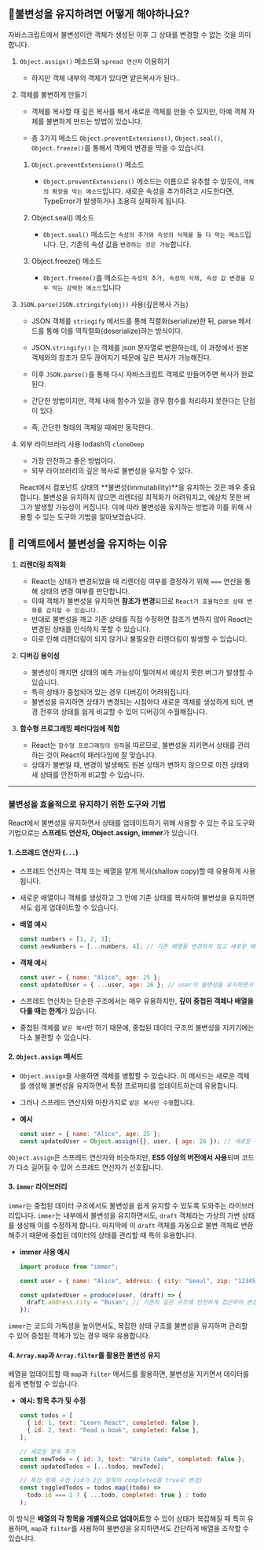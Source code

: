 ## 🤔불변성을 유지하려면 어떻게 해야하나요?

자바스크립트에서 불변성이란 객체가 생성된 이후 그 상태를 변경할 수 없는 것을 의미합니다.

1. `Object.assign()` 메소드와 `spread 연산자` 이용하기

   - 하지만 객체 내부의 객체가 있다면 얕은복사가 된다..

2. 객체를 불변하게 만들기

   - 객체를 복사할 때 깊은 복사를 해서 새로운 객체를 만들 수 있지만, 아예 객체 자체를 불변하게 만드는 방법이 있습니다.

   - 총 3가지 메소드 `Object.preventExtensions()`, `Object.seal()`, `Object.freeze()`를 통해서 객체의 변경을 막을 수 있습니다.

   1. `Object.preventExtensions()` 메소드

      - `Object.preventExtensions()` 메소드는 이름으로 유추할 수 있듯이, `객체의 확장을 막는 메소드`입니다. 새로운 속성을 추가하려고 시도한다면, TypeError가 발생하거나 조용히 실패하게 됩니다.

   2. Object.seal() 메소드

      - `Object.seal()` 메소드는 `속성의 추가와 속성의 삭제를 둘 다 막는 메소드`입니다. 단, 기존의 속성 값을 `변경하는 것은 가능`합니다.

   3. Object.freeze() 메소드

      - `Object.freeze()`를 메소드는 `속성의 추가, 속성의 삭제, 속성 값 변경을 모두 막는 강력한 메소드`입니다

3. `JSON.parse(JSON.stringify(obj))` 사용(깊은복사 가능)

   - JSON 객체를 `stringify` 메서드를 통해 직렬화(serialize)한 뒤, parse 메서드를 통해 이를 역직렬화(deserialize)하는 방식이다.

   - JSON.`stringify()` 는 객체를 json 문자열로 변환하는데, 이 과정에서 원본 객체와의 참조가 모두 끊어지기 때문에 깊은 복사가 가능해진다.

   - 이후 `JSON.parse()`를 통해 다시 자바스크립트 객체로 만들어주면 복사가 완료된다.

   - 간단한 방법이지만, 객체 내에 함수가 있을 경우 함수를 처리하지 못한다는 단점이 있다.

   - 즉, 간단한 형태의 객체일 때에만 동작한다.

4. 외부 라이브러리 사용 lodash의 `cloneDeep`

   - 가장 안전하고 좋은 방법이다.
   - 외부 라이브러리의 깊은 복사로 불변성을 유지할 수 있다.

   React에서 컴포넌트 상태의 **불변성(immutability)**을 유지하는 것은 매우 중요합니다. 불변성을 유지하지 않으면 리렌더링 최적화가 어려워지고, 예상치 못한 버그가 발생할 가능성이 커집니다. 이에 따라 불변성을 유지하는 방법과 이를 위해 사용할 수 있는 도구와 기법을 알아보겠습니다.

## 🤔 리액트에서 불변성을 유지하는 이유

1. **리렌더링 최적화**

   - React는 상태가 변경되었을 때 리렌더링 여부를 결정하기 위해 `===` 연산을 통해 상태의 변경 여부를 판단합니다.
   - 이때 객체가 불변성을 유지하면 **참조가 변경**되므로 `React가 효율적으로 상태 변화를 감지할 수 있습니다.`
   - 반대로 불변성을 깨고 기존 상태를 직접 수정하면 참조가 변하지 않아 React는 변경된 상태를 인식하지 못할 수 있습니다.
   - 이로 인해 리렌더링이 되지 않거나 불필요한 리렌더링이 발생할 수 있습니다.

2. **디버깅 용이성**

   - 불변성이 깨지면 상태의 예측 가능성이 떨어져서 예상치 못한 버그가 발생할 수 있습니다.
   - 특히 상태가 중첩되어 있는 경우 디버깅이 어려워집니다.
   - 불변성을 유지하면 상태가 변경되는 시점마다 새로운 객체를 생성하게 되어, 변경 전후의 상태를 쉽게 비교할 수 있어 디버깅이 수월해집니다.

3. **함수형 프로그래밍 패러다임에 적합**
   - React는 `함수형 프로그래밍의 원칙`을 따르므로, 불변성을 지키면서 상태를 관리하는 것이 React의 패러다임에 잘 맞습니다.
   - 상태가 불변일 때, 변경이 발생해도 원본 상태가 변하지 않으므로 이전 상태와 새 상태를 안전하게 비교할 수 있습니다.

---

### 불변성을 효율적으로 유지하기 위한 도구와 기법

React에서 불변성을 유지하면서 상태를 업데이트하기 위해 사용할 수 있는 주요 도구와 기법으로는 **스프레드 연산자, Object.assign, immer**가 있습니다.

#### 1. 스프레드 연산자 (`...`)

- 스프레드 연산자는 객체 또는 배열을 얕게 복사(shallow copy)할 때 유용하게 사용됩니다.
- 새로운 배열이나 객체를 생성하고 그 안에 기존 상태를 복사하여 불변성을 유지하면서도 쉽게 업데이트할 수 있습니다.

- **배열 예시**

  ```javascript
  const numbers = [1, 2, 3];
  const newNumbers = [...numbers, 4]; // 기존 배열을 변경하지 않고 새로운 배열 생성
  ```

- **객체 예시**

  ```javascript
  const user = { name: "Alice", age: 25 };
  const updatedUser = { ...user, age: 26 }; // user의 불변성을 유지하면서 age를 업데이트
  ```

- 스프레드 연산자는 단순한 구조에서는 매우 유용하지만, **깊이 중첩된 객체나 배열을 다룰 때는 한계**가 있습니다.
- 중첩된 객체를 `얕은 복사`만 하기 때문에, 중첩된 데이터 구조의 불변성을 지키기에는 다소 불편할 수 있습니다.

#### 2. `Object.assign` 메서드

- `Object.assign`을 사용하면 객체를 병합할 수 있습니다. 이 메서드는 새로운 객체를 생성해 불변성을 유지하면서 특정 프로퍼티를 업데이트하는데 유용합니다.
- 그러나 스프레드 연산자와 마찬가지로 `얕은 복사만 수행`합니다.

- **예시**
  ```javascript
  const user = { name: "Alice", age: 25 };
  const updatedUser = Object.assign({}, user, { age: 26 }); // 새로운 객체를 생성하여 불변성 유지
  ```

`Object.assign`은 스프레드 연산자와 비슷하지만, **ES5 이상의 버전에서 사용**되며 코드가 다소 길어질 수 있어 스프레드 연산자가 선호됩니다.

#### 3. `immer` 라이브러리

`immer`는 중첩된 데이터 구조에서도 불변성을 쉽게 유지할 수 있도록 도와주는 라이브러리입니다. `immer`는 내부에서 불변성을 유지하면서도, `draft` 객체라는 가상의 가변 상태를 생성해 이를 수정하게 합니다. 마지막에 이 `draft` 객체를 자동으로 불변 객체로 변환해주기 때문에 중첩된 데이터의 상태를 관리할 때 특히 유용합니다.

- **immer 사용 예시**

  ```javascript
  import produce from "immer";

  const user = { name: "Alice", address: { city: "Seoul", zip: "12345" } };

  const updatedUser = produce(user, (draft) => {
    draft.address.city = "Busan"; // 기존의 깊은 구조에 안전하게 접근하여 변경 가능
  });
  ```

`immer`는 코드의 가독성을 높이면서도, 복잡한 상태 구조를 불변성을 유지하며 관리할 수 있어 중첩된 객체가 있는 경우 매우 유용합니다.

#### 4. `Array.map`과 `Array.filter`를 활용한 불변성 유지

배열을 업데이트할 때 `map`과 `filter` 메서드를 활용하면, 불변성을 지키면서 데이터를 쉽게 변형할 수 있습니다.

- **예시: 항목 추가 및 수정**

  ```javascript
  const todos = [
    { id: 1, text: "Learn React", completed: false },
    { id: 2, text: "Read a book", completed: false },
  ];

  // 새로운 항목 추가
  const newTodo = { id: 3, text: "Write Code", completed: false };
  const updatedTodos = [...todos, newTodo];

  // 특정 항목 수정 (id가 2인 항목의 completed를 true로 변경)
  const toggledTodos = todos.map((todo) =>
    todo.id === 2 ? { ...todo, completed: true } : todo
  );
  ```

이 방식은 **배열의 각 항목을 개별적으로 업데이트**할 수 있어 상태가 복잡해질 때 특히 유용하며, `map`과 `filter`를 사용하여 불변성을 유지하면서도 간단하게 배열을 조작할 수 있습니다.
